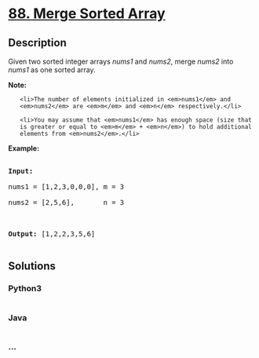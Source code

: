 # [88. Merge Sorted Array](https://leetcode.com/problems/merge-sorted-array)

## Description
<p>Given two sorted integer arrays <em>nums1</em> and <em>nums2</em>, merge <em>nums2</em> into <em>nums1</em> as one sorted array.</p>



<p><strong>Note:</strong></p>



<ul>

	<li>The number of elements initialized in <em>nums1</em> and <em>nums2</em> are <em>m</em> and <em>n</em> respectively.</li>

	<li>You may assume that <em>nums1</em> has enough space (size that is greater or equal to <em>m</em> + <em>n</em>) to hold additional elements from <em>nums2</em>.</li>

</ul>



<p><strong>Example:</strong></p>



<pre>

<strong>Input:</strong>

nums1 = [1,2,3,0,0,0], m = 3

nums2 = [2,5,6],       n = 3



<strong>Output:</strong>&nbsp;[1,2,2,3,5,6]

</pre>


## Solutions


<!-- tabs:start -->

### **Python3**

```python

```

### **Java**

```java

```

### **...**
```

```

<!-- tabs:end -->